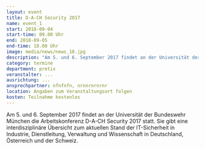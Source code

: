 ```yaml
---
layout: event
title: D-A-CH Security 2017
name: event_1
start: 2018-09-04
start-time: 09.00 Uhr
end: 2018-09-05
end-time: 18.00 Uhr
image: media/news/news_18.jpg
description: "Am 5. und 6. September 2017 findet an der Universität der Bundeswehr München die Arbeitskonferenz D-A-CH Security 2017 statt."
category: termine
department: pretix
veranstalter: ...
ausrichtung: ...
ansprechpartner: nfnfnfn, nrnnrnrnrnr
location: Angaben zum Veranstaltungsort folgen
kosten: Teilnahme kostenlos
---
```


Am 5. und 6. September 2017 findet an der Universität der Bundeswehr München die Arbeitskonferenz D-A-CH Security 2017 statt. Sie 
gibt eine interdisziplinäre Übersicht zum aktuellen Stand der IT-Sicherheit in Industrie, Dienstleitung, Verwaltung und Wissenschaft in 
Deutschland, Österreich und der Schweiz.